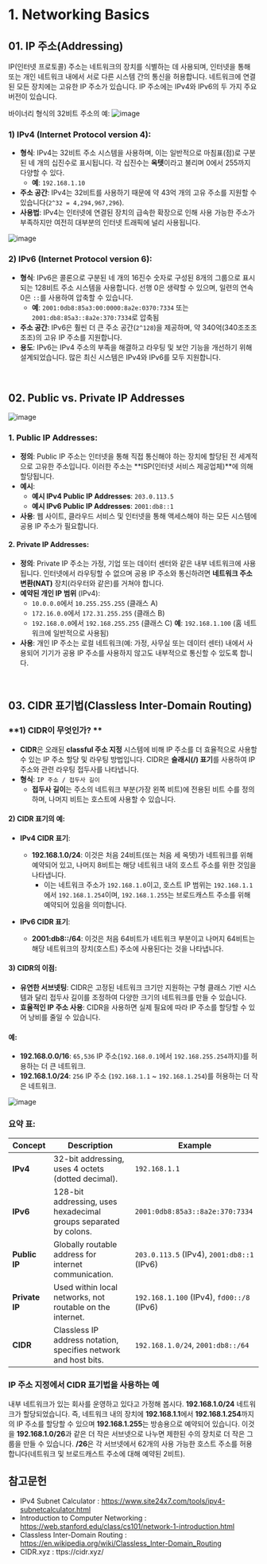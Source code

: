 # 1. Networking Basics

## 01. IP 주소(Addressing)
IP(인터넷 프로토콜) 주소는 네트워크의 장치를 식별하는 데 사용되며, 인터넷을 통해 또는 개인 네트워크 내에서 서로 다른 시스템 간의 통신을 허용합니다. 네트워크에 연결된 모든 장치에는 고유한 IP 주소가 있습니다.
IP 주소에는 IPv4와 IPv6의 두 가지 주요 버전이 있습니다.

바이너리 형식의 32비트 주소의 예:
![image](https://github.com/user-attachments/assets/e931c340-c2bc-4c6c-b401-aedef7fa4c31)
</br>

### **1) IPv4 (Internet Protocol version 4)**:
  - **형식**: IPv4는 32비트 주소 시스템을 사용하며, 이는 일반적으로 마침표(점)로 구분된 네 개의 십진수로 표시됩니다. 각 십진수는 **옥텟**이라고 불리며 0에서 255까지 다양할 수 있다.
    - **예**: `192.168.1.10`
  - **주소 공간**: IPv4는 32비트를 사용하기 때문에 약 43억 개의 고유 주소를 지원할 수 있습니다(`2^32 = 4,294,967,296`).
  - **사용법**: IPv4는 인터넷에 연결된 장치의 급속한 확장으로 인해 사용 가능한 주소가 부족하지만 여전히 대부분의 인터넷 트래픽에 널리 사용됩니다.

![image](https://github.com/user-attachments/assets/97a70bda-ee09-4bd4-bb95-e927229afb4d)

### **2) IPv6 (Internet Protocol version 6)**:
  - **형식**: IPv6은 콜론으로 구분된 네 개의 16진수 숫자로 구성된 8개의 그룹으로 표시되는 128비트 주소 시스템을 사용합니다. 선행 0은 생략할 수 있으며, 일련의 연속 0은 `::`를 사용하여 압축할 수 있습니다.
    - **예**: `2001:0db8:85a3:00:0000:8a2e:0370:7334` 또는 `2001:db8:85a3::8a2e:370:7334`로 압축됨
  - **주소 공간**: IPv6은 훨씬 더 큰 주소 공간(`2^128`)을 제공하며, 약 340억(340조조조조조)의 고유 IP 주소를 지원합니다.
  - **용도**: IPv6는 IPv4 주소의 부족을 해결하고 라우팅 및 보안 기능을 개선하기 위해 설계되었습니다. 많은 최신 시스템은 IPv4와 IPv6를 모두 지원합니다.
</br>


## **02. Public vs. Private IP Addresses**
![image](https://github.com/user-attachments/assets/dfe2aa40-356a-4781-b311-1a9a3f83e5fe)

### **1. Public IP Addresses**:
  - **정의**: Public IP 주소는 인터넷을 통해 직접 통신해야 하는 장치에 할당된 전 세계적으로 고유한 주소입니다. 이러한 주소는 **ISP(인터넷 서비스 제공업체)**에 의해 할당됩니다.
  - **예시**:
    - **예시 IPv4 Public IP Addresses**: `203.0.113.5`
    - **예시 IPv6 Public IP Addresses**: `2001:db8::1`
  - **사용**: 웹 사이트, 클라우드 서비스 및 인터넷을 통해 액세스해야 하는 모든 시스템에 공용 IP 주소가 필요합니다.

#### **2. Private IP Addresses**:
  - **정의**: Private IP 주소는 가정, 기업 또는 데이터 센터와 같은 내부 네트워크에 사용됩니다. 인터넷에서 라우팅할 수 없으며 공용 IP 주소와 통신하려면 **네트워크 주소 변환(NAT)** 장치(라우터와 같은)를 거쳐야 합니다.
  - **예약된 개인 IP 범위** (IPv4):
    - `10.0.0.0`에서 `10.255.255.255` (클래스 A)
    - `172.16.0.0`에서 `172.31.255.255` (클래스 B)
    - `192.168.0.0`에서 `192.168.255.255` (클래스 C)
  **예**: `192.168.1.100` (홈 네트워크에 일반적으로 사용됨)
  - **사용**: 개인 IP 주소는 로컬 네트워크(예: 가정, 사무실 또는 데이터 센터) 내에서 사용되어 기기가 공용 IP 주소를 사용하지 않고도 내부적으로 통신할 수 있도록 합니다.
</br>



## **03. CIDR 표기법(Classless Inter-Domain Routing)**
### **1) CIDR이 무엇인가? **
  - **CIDR**은 오래된 **classful 주소 지정** 시스템에 비해 IP 주소를 더 효율적으로 사용할 수 있는 IP 주소 할당 및 라우팅 방법입니다. CIDR은 **슬래시(/) 표기**를 사용하여 IP 주소와 관련 라우팅 접두사를 나타냅니다.
  - **형식**: `IP 주소 / 접두사 길이`
    - **접두사 길이**는 주소의 네트워크 부분(가장 왼쪽 비트)에 전용된 비트 수를 정의하며, 나머지 비트는 호스트에 사용할 수 있습니다.

#### **2) CIDR 표기의 예**:
  - **IPv4 CIDR 표기**:
    - **192.168.1.0/24**: 이것은 처음 24비트(또는 처음 세 옥텟)가 네트워크를 위해 예약되어 있고, 나머지 8비트는 해당 네트워크 내의 호스트 주소를 위한 것임을 나타냅니다.
      - 이는 네트워크 주소가 `192.168.1.0`이고, 호스트 IP 범위는 `192.168.1.1`에서 `192.168.1.254`이며, `192.168.1.255`는 브로드캐스트 주소를 위해 예약되어 있음을 의미합니다.

- **IPv6 CIDR 표기**:
  - **2001:db8::/64**: 이것은 처음 64비트가 네트워크 부분이고 나머지 64비트는 해당 네트워크의 장치(호스트) 주소에 사용된다는 것을 나타냅니다.

#### **3) CIDR**의 이점:
  - **유연한 서브넷팅**: CIDR은 고정된 네트워크 크기만 지원하는 구형 클래스 기반 시스템과 달리 접두사 길이를 조정하여 다양한 크기의 네트워크를 만들 수 있습니다.
  - **효율적인 IP 주소 사용**: CIDR을 사용하면 실제 필요에 따라 IP 주소를 할당할 수 있어 낭비를 줄일 수 있습니다.

#### **예**:
  - **192.168.0.0/16**: `65,536` IP 주소(`192.168.0.1`에서 `192.168.255.254`까지)를 허용하는 더 큰 네트워크.
  - **192.168.1.0/24**: `256` IP 주소 (`192.168.1.1` ~ `192.168.1.254`)를 허용하는 더 작은 네트워크.

![image](https://github.com/user-attachments/assets/5380d02d-7b37-4085-9396-2156a45bf557)

### **요약 표:**
| Concept        | Description                                                   | Example                                               |
|----------------|---------------------------------------------------------------|-------------------------------------------------------|
| **IPv4**       | 32-bit addressing, uses 4 octets (dotted decimal).             | `192.168.1.1`                                         |
| **IPv6**       | 128-bit addressing, uses hexadecimal groups separated by colons. | `2001:0db8:85a3::8a2e:370:7334`                        |
| **Public IP**  | Globally routable address for internet communication.          | `203.0.113.5` (IPv4), `2001:db8::1` (IPv6)             |
| **Private IP** | Used within local networks, not routable on the internet.      | `192.168.1.100` (IPv4), `fd00::/8` (IPv6)              |
| **CIDR**       | Classless IP address notation, specifies network and host bits. | `192.168.1.0/24`, `2001:db8::/64`                      |



### **IP 주소 지정에서 CIDR 표기법을 사용하는 예**
내부 네트워크가 있는 회사를 운영하고 있다고 가정해 봅시다. **192.168.1.0/24** 네트워크가 할당되었습니다. 즉, 네트워크 내의 장치에 **192.168.1.1**에서 **192.168.1.254**까지의 IP 주소를 할당할 수 있으며 **192.168.1.255**는 방송용으로 예약되어 있습니다.
이것을 **192.168.1.0/26**과 같은 더 작은 서브넷으로 나누면 제한된 수의 장치로 더 작은 그룹을 만들 수 있습니다. **/26**은 각 서브넷에서 62개의 사용 가능한 호스트 주소를 허용합니다(네트워크 및 브로드캐스트 주소에 대해 예약된 2비트).


## 참고문헌
- IPv4 Subnet Calculator : https://www.site24x7.com/tools/ipv4-subnetcalculator.html
- Introduction to Computer Networking : https://web.stanford.edu/class/cs101/network-1-introduction.html
- Classless Inter-Domain Routing : https://en.wikipedia.org/wiki/Classless_Inter-Domain_Routing
- CIDR.xyz : ttps://cidr.xyz/
  

